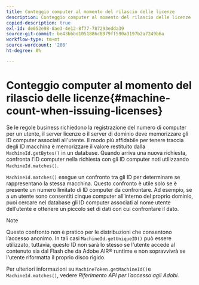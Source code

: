 ```yaml
---
title: Conteggio computer al momento del rilascio delle licenze
description: Conteggio computer al momento del rilascio delle licenze
copied-description: true
exl-id: de052e98-8ae3-4e12-8f77-787293edda39
source-git-commit: be43bbbd1051886c8979ff590a3197b2a7249b6a
workflow-type: tm+mt
source-wordcount: '208'
ht-degree: 0%

---
```


# Conteggio computer al momento del rilascio delle licenze{#machine-count-when-issuing-licenses}

Se le regole business richiedono la registrazione del numero di computer per un utente, il server licenze o il server di dominio deve memorizzare gli ID computer associati all&#39;utente. Il modo più affidabile per tenere traccia degli ID macchina è memorizzare il valore restituito dalla `MachineId.getBytes()` in un database. Quando arriva una nuova richiesta, confronta l’ID computer nella richiesta con gli ID computer noti utilizzando `MachineId.matches()`.

`MachineId.matches()` esegue un confronto tra gli ID per determinare se rappresentano la stessa macchina. Questo confronto è utile solo se è presente un numero limitato di ID computer da confrontare. Ad esempio, se a un utente sono consentiti cinque computer all’interno del proprio dominio, puoi cercare nel database gli ID computer associati al nome utente dell’utente e ottenere un piccolo set di dati con cui confrontare il dato.

>[!NOTE]
>
>Questo confronto non è pratico per le distribuzioni che consentono l’accesso anonimo. In tali casi `MachineId.getUniqueID()` può essere utilizzato, tuttavia, questo ID non sarà lo stesso se l&#39;utente accede al contenuto sia dal Flash che da Adobe AIR® runtime e non sopravvivrà se l&#39;utente riformatta il proprio disco rigido.

Per ulteriori informazioni su `MachineToken.getMachineId()`e `MachineId.matches()`, vedere *Riferimento API per l’accesso agli Adobi*.
